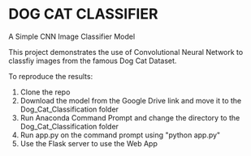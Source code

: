 # DOG CAT CLASSIFIER
A Simple CNN Image Classifier Model

This project demonstrates the use of Convolutional Neural Network to classfiy images from the famous Dog Cat Dataset.

To reproduce the results:
1. Clone the repo
2. Download the model from the Google Drive link and move it to the Dog_Cat_Classification folder
3. Run Anaconda Command Prompt and change the directory to the Dog_Cat_Classification folder
4. Run app.py on the command prompt using "python app.py"
5. Use the Flask server to use the Web App
